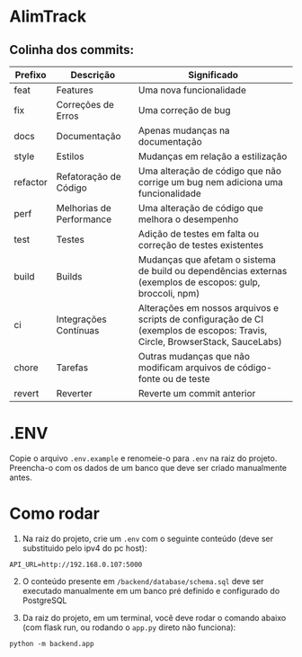 # AlimTrack

## Colinha dos commits:
| Prefixo | Descrição           | Significado                                    |
|---------|---------------------|------------------------------------------------|
| feat    | Features            | Uma nova funcionalidade                        |
| fix     | Correções de Erros  | Uma correção de bug                            |
| docs    | Documentação        | Apenas mudanças na documentação               |
| style   | Estilos             | Mudanças em relação a estilização              |
| refactor| Refatoração de Código | Uma alteração de código que não corrige um bug nem adiciona uma funcionalidade |
| perf    | Melhorias de Performance | Uma alteração de código que melhora o desempenho |
| test    | Testes              | Adição de testes em falta ou correção de testes existentes |
| build   | Builds              | Mudanças que afetam o sistema de build ou dependências externas (exemplos de escopos: gulp, broccoli, npm) |
| ci      | Integrações Contínuas | Alterações em nossos arquivos e scripts de configuração de CI (exemplos de escopos: Travis, Circle, BrowserStack, SauceLabs) |
| chore   | Tarefas             | Outras mudanças que não modificam arquivos de código-fonte ou de teste |
| revert  | Reverter            | Reverte um commit anterior        

# .ENV
Copie o arquivo `.env.example` e renomeie-o para `.env` na raiz do projeto. Preencha-o com os dados de um banco que deve ser criado manualmente antes.

# Como rodar
1. Na raiz do projeto, crie um `.env` com o seguinte conteúdo (deve ser substituido pelo ipv4 do pc host):
```
API_URL=http://192.168.0.107:5000
```

2. O conteúdo presente em `/backend/database/schema.sql` deve ser executado manualmente em um banco pré definido e configurado do PostgreSQL 

3. Da raiz do projeto, em um terminal, você deve rodar o comando abaixo (com flask run, ou rodando o `app.py` direto não funciona):
```
python -m backend.app
```